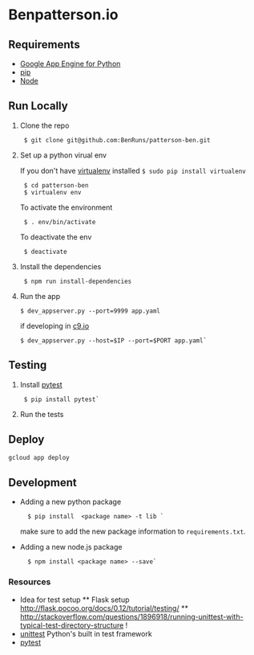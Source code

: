 
# Benpatterson.io

## Requirements

- [Google App Engine for Python](https://cloud.google.com/appengine/docs/flexible/python/quickstart)
- [pip](http://pip.readthedocs.io/en/stable/)
- [Node](https://nodejs.org/en/)

## Run Locally

1. Clone the repo
    
        $ git clone git@github.com:BenRuns/patterson-ben.git
 
2. Set up a python virual env
  
    If you don't have [virtualenv](https://virtualenv.pypa.io/en/stable/) installed  `$ sudo pip install virtualenv`
    
        $ cd patterson-ben
        $ virtualenv env
    
    To activate the environment
    
        $ . env/bin/activate
    
    To deactivate the env
    
        $ deactivate

3. Install the dependencies
    
        $ npm run install-dependencies

4.  Run the app
    
        $ dev_appserver.py --port=9999 app.yaml
      
      if developing in [c9.io](http://c9.io)
      
        $ dev_appserver.py --host=$IP --port=$PORT app.yaml`
## Testing

1. Install [pytest](http://doc.pytest.org/en/latest/)
    
        $ pip install pytest`
2. Run the tests
    
        
## Deploy

    gcloud app deploy


## Development 

- Adding a new python package
    
        $ pip install  <package name> -t lib `
    make sure to add the new package information to `requirements.txt`. 

- Adding a new node.js package
    
        $ npm install <package name> --save`




 ### Resources
 - Idea for test setup
   ** Flask setup http://flask.pocoo.org/docs/0.12/tutorial/testing/
   ** http://stackoverflow.com/questions/1896918/running-unittest-with-typical-test-directory-structure !
 - [unittest](https://docs.python.org/2/library/unittest.html) Python's built in test framework
 - [pytest](http://doc.pytest.org/en/latest/)
